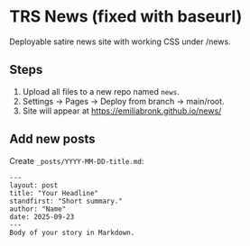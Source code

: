 # TRS News (fixed with baseurl)

Deployable satire news site with working CSS under /news.

## Steps
1. Upload all files to a new repo named `news`.
2. Settings → Pages → Deploy from branch → main/root.
3. Site will appear at https://emiliabronk.github.io/news/

## Add new posts
Create `_posts/YYYY-MM-DD-title.md`:

```
---
layout: post
title: "Your Headline"
standfirst: "Short summary."
author: "Name"
date: 2025-09-23
---
Body of your story in Markdown.
```

